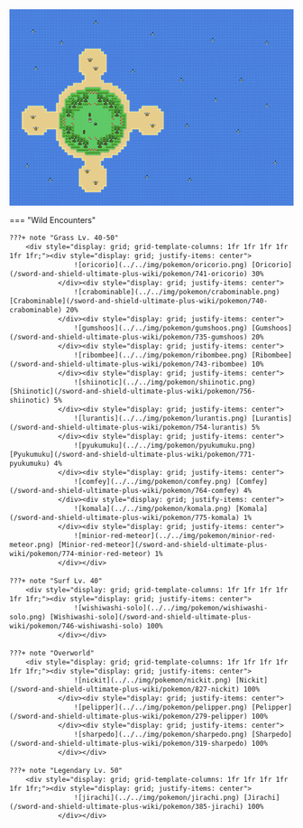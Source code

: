 <img src="../../img/routes/Isle Of Armor 9.png" alt="Isle Of Armor 9"/>

=== "Wild Encounters"


	???+ note "Grass Lv. 40-50"
		<div style="display: grid; grid-template-columns: 1fr 1fr 1fr 1fr 1fr 1fr;"><div style="display: grid; justify-items: center">
                    ![oricorio](../../img/pokemon/oricorio.png) [Oricorio](/sword-and-shield-ultimate-plus-wiki/pokemon/741-oricorio) 30%
                </div><div style="display: grid; justify-items: center">
                    ![crabominable](../../img/pokemon/crabominable.png) [Crabominable](/sword-and-shield-ultimate-plus-wiki/pokemon/740-crabominable) 20%
                </div><div style="display: grid; justify-items: center">
                    ![gumshoos](../../img/pokemon/gumshoos.png) [Gumshoos](/sword-and-shield-ultimate-plus-wiki/pokemon/735-gumshoos) 20%
                </div><div style="display: grid; justify-items: center">
                    ![ribombee](../../img/pokemon/ribombee.png) [Ribombee](/sword-and-shield-ultimate-plus-wiki/pokemon/743-ribombee) 10%
                </div><div style="display: grid; justify-items: center">
                    ![shiinotic](../../img/pokemon/shiinotic.png) [Shiinotic](/sword-and-shield-ultimate-plus-wiki/pokemon/756-shiinotic) 5%
                </div><div style="display: grid; justify-items: center">
                    ![lurantis](../../img/pokemon/lurantis.png) [Lurantis](/sword-and-shield-ultimate-plus-wiki/pokemon/754-lurantis) 5%
                </div><div style="display: grid; justify-items: center">
                    ![pyukumuku](../../img/pokemon/pyukumuku.png) [Pyukumuku](/sword-and-shield-ultimate-plus-wiki/pokemon/771-pyukumuku) 4%
                </div><div style="display: grid; justify-items: center">
                    ![comfey](../../img/pokemon/comfey.png) [Comfey](/sword-and-shield-ultimate-plus-wiki/pokemon/764-comfey) 4%
                </div><div style="display: grid; justify-items: center">
                    ![komala](../../img/pokemon/komala.png) [Komala](/sword-and-shield-ultimate-plus-wiki/pokemon/775-komala) 1%
                </div><div style="display: grid; justify-items: center">
                    ![minior-red-meteor](../../img/pokemon/minior-red-meteor.png) [Minior-red-meteor](/sword-and-shield-ultimate-plus-wiki/pokemon/774-minior-red-meteor) 1%
                </div></div>

	???+ note "Surf Lv. 40"
		<div style="display: grid; grid-template-columns: 1fr 1fr 1fr 1fr 1fr 1fr;"><div style="display: grid; justify-items: center">
                    ![wishiwashi-solo](../../img/pokemon/wishiwashi-solo.png) [Wishiwashi-solo](/sword-and-shield-ultimate-plus-wiki/pokemon/746-wishiwashi-solo) 100%
                </div></div>

	???+ note "Overworld"
		<div style="display: grid; grid-template-columns: 1fr 1fr 1fr 1fr 1fr 1fr;"><div style="display: grid; justify-items: center">
                    ![nickit](../../img/pokemon/nickit.png) [Nickit](/sword-and-shield-ultimate-plus-wiki/pokemon/827-nickit) 100%
                </div><div style="display: grid; justify-items: center">
                    ![pelipper](../../img/pokemon/pelipper.png) [Pelipper](/sword-and-shield-ultimate-plus-wiki/pokemon/279-pelipper) 100%
                </div><div style="display: grid; justify-items: center">
                    ![sharpedo](../../img/pokemon/sharpedo.png) [Sharpedo](/sword-and-shield-ultimate-plus-wiki/pokemon/319-sharpedo) 100%
                </div></div>

	???+ note "Legendary Lv. 50"
		<div style="display: grid; grid-template-columns: 1fr 1fr 1fr 1fr 1fr 1fr;"><div style="display: grid; justify-items: center">
                    ![jirachi](../../img/pokemon/jirachi.png) [Jirachi](/sword-and-shield-ultimate-plus-wiki/pokemon/385-jirachi) 100%
                </div></div>



